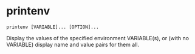 # printenv

```
printenv [VARIABLE]... [OPTION]...
```

Display the values of the specified environment VARIABLE(s), or (with no VARIABLE) display name and value pairs for them all.
